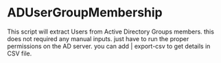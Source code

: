 # ADUserGroupMembership
This script will extract Users from Active Directory Groups members.
this does not required any manual inputs.
just have to run the proper permissions on the AD server.
you can add | export-csv to get details in CSV file.
